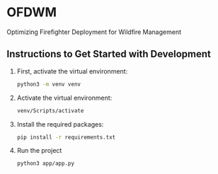 # OFDWM
Optimizing Firefighter Deployment for Wildfire Management

## Instructions to Get Started with Development

1. First, activate the virtual environment:
    ```sh
    python3 -m venv venv
    ```
2. Activate the virtual environment:
    ```sh
    venv/Scripts/activate
    ```
3. Install the required packages:
    ```sh
    pip install -r requirements.txt
    ```
4. Run the project
    ```sh
    python3 app/app.py
    ```